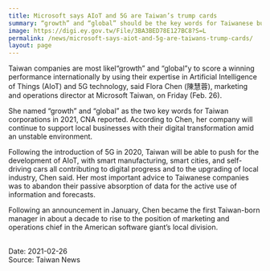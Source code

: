 ```yaml
---
title: Microsoft says AIoT and 5G are Taiwan’s trump cards
summary: “growth” and “global” should be the key words for Taiwanese businesses in 2021
image: https://digi.ey.gov.tw/File/3BA3BED78E127BC8?S=L
permalink: /news/microsoft-says-aiot-and-5g-are-taiwans-trump-cards/
layout: page
---
```

Taiwan companies are most likel“growth” and “global”y to score a winning performance internationally by using their expertise in Artificial Intelligence of Things (AIoT) and 5G technology, said Flora Chen (陳慧蓉), marketing and operations director at Microsoft Taiwan, on Friday (Feb. 26).

She named “growth” and “global” as the two key words for Taiwan corporations in 2021, CNA reported. According to Chen, her company will continue to support local businesses with their digital transformation amid an unstable environment.

Following the introduction of 5G in 2020, Taiwan will be able to push for the development of AIoT, with smart manufacturing, smart cities, and self-driving cars all contributing to digital progress and to the upgrading of local industry, Chen said. Her most important advice to Taiwanese companies was to abandon their passive absorption of data for the active use of information and forecasts.

Following an announcement in January, Chen became the first Taiwan-born manager in about a decade to rise to the position of marketing and operations chief in the American software giant’s local division.

<br/>
Date: 2021-02-26
<br/>
Source: Taiwan News
